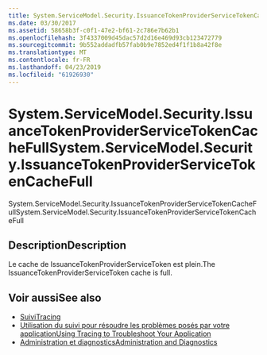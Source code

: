 ```yaml
---
title: System.ServiceModel.Security.IssuanceTokenProviderServiceTokenCacheFull
ms.date: 03/30/2017
ms.assetid: 58658b3f-c0f1-47e2-bf61-2c786e7b62b1
ms.openlocfilehash: 3f4337009d45dac57d2d16e469d93cb123472779
ms.sourcegitcommit: 9b552addadfb57fab0b9e7852ed4f1f1b8a42f8e
ms.translationtype: MT
ms.contentlocale: fr-FR
ms.lasthandoff: 04/23/2019
ms.locfileid: "61926930"
---
```

# <a name="systemservicemodelsecurityissuancetokenproviderservicetokencachefull"></a><span data-ttu-id="ce02f-102">System.ServiceModel.Security.IssuanceTokenProviderServiceTokenCacheFull</span><span class="sxs-lookup"><span data-stu-id="ce02f-102">System.ServiceModel.Security.IssuanceTokenProviderServiceTokenCacheFull</span></span>
<span data-ttu-id="ce02f-103">System.ServiceModel.Security.IssuanceTokenProviderServiceTokenCacheFull</span><span class="sxs-lookup"><span data-stu-id="ce02f-103">System.ServiceModel.Security.IssuanceTokenProviderServiceTokenCacheFull</span></span>  
  
## <a name="description"></a><span data-ttu-id="ce02f-104">Description</span><span class="sxs-lookup"><span data-stu-id="ce02f-104">Description</span></span>  
 <span data-ttu-id="ce02f-105">Le cache de IssuanceTokenProviderServiceToken est plein.</span><span class="sxs-lookup"><span data-stu-id="ce02f-105">The IssuanceTokenProviderServiceToken cache is full.</span></span>  
  
## <a name="see-also"></a><span data-ttu-id="ce02f-106">Voir aussi</span><span class="sxs-lookup"><span data-stu-id="ce02f-106">See also</span></span>

- [<span data-ttu-id="ce02f-107">Suivi</span><span class="sxs-lookup"><span data-stu-id="ce02f-107">Tracing</span></span>](../../../../../docs/framework/wcf/diagnostics/tracing/index.md)
- [<span data-ttu-id="ce02f-108">Utilisation du suivi pour résoudre les problèmes posés par votre application</span><span class="sxs-lookup"><span data-stu-id="ce02f-108">Using Tracing to Troubleshoot Your Application</span></span>](../../../../../docs/framework/wcf/diagnostics/tracing/using-tracing-to-troubleshoot-your-application.md)
- [<span data-ttu-id="ce02f-109">Administration et diagnostics</span><span class="sxs-lookup"><span data-stu-id="ce02f-109">Administration and Diagnostics</span></span>](../../../../../docs/framework/wcf/diagnostics/index.md)
